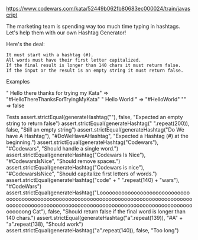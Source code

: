 https://www.codewars.com/kata/52449b062fb80683ec000024/train/javascript

The marketing team is spending way too much time typing in hashtags.
Let's help them with our own Hashtag Generator!

Here's the deal:

    It must start with a hashtag (#).
    All words must have their first letter capitalized.
    If the final result is longer than 140 chars it must return false.
    If the input or the result is an empty string it must return false.

Examples

" Hello there thanks for trying my Kata"  =>  "#HelloThereThanksForTryingMyKata"
"    Hello     World   "                  =>  "#HelloWorld"
""                                        =>  false

Tests
assert.strictEqual(generateHashtag(""), false, "Expected an empty string to return false")
assert.strictEqual(generateHashtag(" ".repeat(200)), false, "Still an empty string")
assert.strictEqual(generateHashtag("Do We have A Hashtag"), "#DoWeHaveAHashtag", "Expected a Hashtag (#) at the beginning.")
assert.strictEqual(generateHashtag("Codewars"), "#Codewars", "Should handle a single word.")
assert.strictEqual(generateHashtag("Codewars Is Nice"), "#CodewarsIsNice", "Should remove spaces.")
assert.strictEqual(generateHashtag("Codewars is nice"), "#CodewarsIsNice", "Should capitalize first letters of words.")
assert.strictEqual(generateHashtag("code" + " ".repeat(140) + "wars"), "#CodeWars")
assert.strictEqual(generateHashtag("Looooooooooooooooooooooooooooooooooooooooooooooooooooooooooooooooooooooooooooooooooooooooooooooooooooooooooooooooooooooooooooooooooooooooooooooooooooooooooong Cat"), false, "Should return false if the final word is longer than 140 chars.")
assert.strictEqual(generateHashtag("a".repeat(139)), "#A" + "a".repeat(138), "Should work")
assert.strictEqual(generateHashtag("a".repeat(140)), false, "Too long")